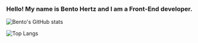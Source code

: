 ### Hello! My name is Bento Hertz and I am a Front-End developer.

![Bento's GitHub stats](https://github-readme-stats.vercel.app/api?username=Bento-Hertz&show_icons=true&theme=tokyonight)

![Top Langs](https://github-readme-stats.vercel.app/api/top-langs/?username=Bento-Hertz&layout=compact)
